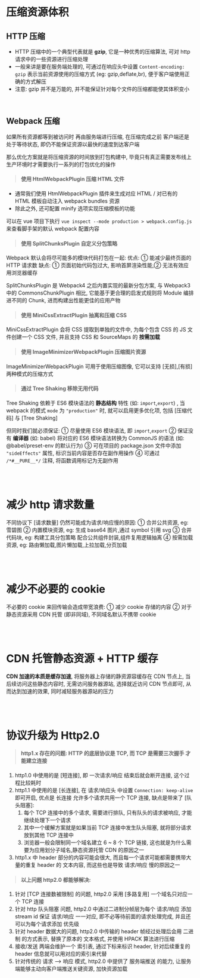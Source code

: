 # 压缩资源体积

## HTTP 压缩

-   HTTP 压缩中的一个典型代表就是 **gzip**, 它是一种优秀的压缩算法, 可对 http 请求中的一些资源进行压缩处理
-   一般来讲是要在服务端处理的, 可通过在响应头中设置 `Content-encoding: gzip` 表示当前资源使用的压缩方式 (eg: gzip,deflate,br), 便于客户端使用正确的方式解压
-   注意: gzip 并不是万能的, 并不能保证针对每个文件的压缩都能使其体积变小

<br>

## Webpack 压缩

如果所有资源都等到被访问时 再由服务端进行压缩, 在压缩完成之前 客户端还是处于等待状态, 即仍不能保证资源以最快的速度到达客户端

那么优化方案就是将压缩资源的时间放到打包构建中, 毕竟只有真正需要发布线上生产环境时才需要执行一系列的打包优化的操作

> #### 使用 HtmlWebpackPlugin 压缩 HTML 文件

-   通常我们使用 HtmlWebpackPlugin 插件来生成对应 HTML / 对已有的 HTML 模板自动注入 webpack bundles 资源
-   除此之外, 还可配置 minify 选项实现压缩模板的功能

可以在 vue 项目下执行 `vue inspect --mode production > webpack.config.js` 来查看脚手架的默认 webpack 配置内容

> #### 使用 SplitChunksPlugin 自定义分包策略

Webpack 默认会将尽可能多的模块代码打包在一起:
优点: ① 能减少最终页面的 HTTP 请求数
缺点: ① 页面初始代码包过大, 影响首屏渲染性能,② 无法有效应用浏览器缓存

SplitChunksPlugin 是 Webpack4 之后内置实现的最新分包方案, 与 Webpack3 中的 CommonsChunkPlugin 相比, 它能基于更合理的启发式规则将 Module 编排进不同的 Chunk, 进而构建出性能更佳的应用产物

> #### 使用 MiniCssExtractPlugin 抽离和压缩 CSS

MiniCssExtractPlugin 会将 CSS 提取到单独的文件中, 为每个包含 CSS 的 JS 文件创建一个 CSS 文件, 并且支持 CSS 和 SourceMaps 的 **按需加载**

> #### 使用 ImageMinimizerWebpackPlugin 压缩图片资源

ImageMinimizerWebpackPlugin 可用于使用压缩图像, 它可以支持 [无损],[有损] 两种模式的压缩方式

> #### 通过 Tree Shaking 移除无用代码

Tree Shaking 依赖于 ES6 模块语法的 **静态结构** 特性 (如: `import`,`export`) , 当 webpack 的模式 `mode` 为 `"production"` 时, 就可以启用更多优化项, 包括 [压缩代码] 与 [Tree Shaking]

但同时我们就必须保证:
① 尽量使用 ES6 模块语法, 即 `import`,`export`
② 保证没有 **编译器** (如: babel) 将对应的 ES6 模块语法转换为 CommonJS 的语法 (如: @babel/preset-env 的默认行为)
③ 可在项目的 package.json 文件中添加 `"sideEffects"` 属性, 标识当前内容是否存在副作用操作
④ 可通过 `/*#__PURE__*/` 注释, 将函数调用标记为无副作用

<br><br>

# 减少 http 请求数量

不同协议下 [请求数量] 仍然可能成为请求/响应慢的原因:
① 合并公共资源, eg: 雪碧图
② 内置模块资源, eg: 生成 base64 图片,通过 symbol 引用 svg
③ 合并代码块, eg: 构建工具分包策略 配合公共组件封装,组件复用逻辑抽离
④ 按需加载资源, eg: 路由懒加载,图片懒加载,上拉加载,分页加载

<br><br>

# 减少不必要的 cookie

不必要的 cookie 来回传输会造成带宽浪费:
① 减少 cookie 存储的内容
② 对于静态资源采用 CDN 托管 (即非同域), 不同域名默认不携带 cookie

<br><br>

# CDN 托管静态资源 + HTTP 缓存

**CDN 加速的本质是缓存加速**, 将服务器上存储的静资源容缓存在 CDN 节点上, 当后续访问这些静态内容时, 无需访问服务器源站, 选择就近访问 CDN 节点即可, 从而达到加速的效果, 同时减轻服务器源站的压力

<br><br>

# 协议升级为 Http2.0

> #### http1.x 存在的问题: HTTP 的底层协议是 TCP, 而 TCP 是需要三次握手 才能建立连接

1. http1.0 中使用的是 [短连接], 即 一次请求/响应 结束后就会断开连接, 这个过程比较耗时
2. http1.1 中使用的是 [长连接], 在 请求/响应头 中设置 `Connection: keep-alive` 即可开启, 优点是 长连接 允许多个请求共用一个 TCP 连接, 缺点是带来了 [队头阻塞]:
    1. 每个 TCP 连接中的多个请求, 需要进行排队, 只有队头的请求被响应, 才能继续处理下一个请求
    2. 其中一个缓解方案就是如果当前 TCP 连接中发生队头阻塞, 就将部分请求放到其他 TCP 连接中
    3. 浏览器一般会限制同一个域名建立 6 ~ 8 个 TCP 链接, 这也就是为什么需要为应用划分子域名,静态资源托管 CDN 的原因之一
3. http1.x 中 header 部分的内容可能会很大, 而且每一个请求可能都需要携带大量的重复 header 的 文本内容, 而这些也是导致 请求/响应 慢的原因之一

> #### 以上问题 http2.0 都能够解决:

1. 针对 [TCP 连接数被限制] 的问题, http2.0 采用 [多路复用] 一个域名只对应一个 TCP 连接
2. 针对 http 队头阻塞 问题, http2.0 中通过二进制分帧层为每个 请求/响应 添加 stream id 保证 请求/响应 一一对应, 即不必等待前面的请求处理完成, 并且还可以为每个请求添加 优先级
3. 针对 header 数据大的问题, http2.0 中传输的 header 帧经过处理后会用 二进制 的方式表示, 替换了原本的 文本格式, 并使用 HPACK 算法进行压缩
4. 接收/发送 两端会维护一个 索引表, 通过下标来标识 header, 针对后续重复的 header 信息就可以用对应的索引来代替
5. 针对传统的 请求 —> 响应 模式, http2.0 中提供了 服务端推送 的能力, 让服务端能够主动向客户端推送关键资源, 加快资源加载
